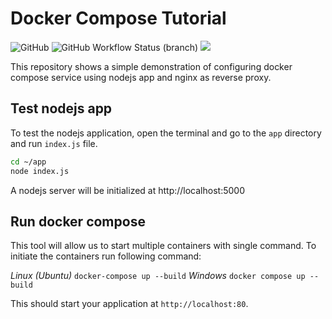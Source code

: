 # Docker Compose Tutorial

![GitHub](https://img.shields.io/github/license/mdsa3d/docker-compose-tutorial?style=for-the-badge)
![GitHub Workflow Status (branch)](https://img.shields.io/github/workflow/status/mdsa3d/docker-compose-tutorial/pages%20build%20and%20deployment/gh-pages?style=for-the-badge)
[![](https://img.shields.io/badge/docs-stable-blue?style=for-the-badge)](https://mdsa3d.github.io/docker-compose-tutorial/)

This repository shows a simple demonstration of configuring docker compose service using nodejs app and nginx as reverse proxy.

## Test nodejs app

To test the nodejs application, open the terminal and go to the `app` directory and run `index.js` file.

```sh
cd ~/app
node index.js
```
A nodejs server will be initialized at http://localhost:5000

## Run docker compose

This tool will allow us to start multiple containers with single command. To initiate the containers run following command:

*Linux (Ubuntu)*         `docker-compose up --build`
*Windows*                `docker compose up --build`

This should start your application at `http://localhost:80`.
